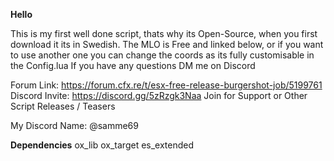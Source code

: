 **Hello**

This is my first well done script, thats why its Open-Source, when you first download it its in Swedish.
The MLO is Free and linked below, or if you want to use another one you can change the coords as its fully customisable in the Config.lua
If you have any questions DM me on Discord

Forum Link: https://forum.cfx.re/t/esx-free-release-burgershot-job/5199761
Discord Invite: https://discord.gg/5zRzgk3Naa
Join for Support or Other Script Releases / Teasers

My Discord Name: @samme69

**Dependencies**
ox_lib
ox_target
es_extended
